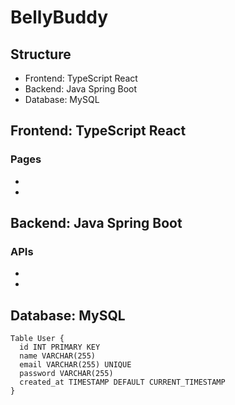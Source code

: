 # BellyBuddy

## Structure

- Frontend: TypeScript React
- Backend: Java Spring Boot
- Database: MySQL

## Frontend: TypeScript React

### Pages

-
-

## Backend: Java Spring Boot

### APIs

-
-

## Database: MySQL

```dbml
Table User {
  id INT PRIMARY KEY
  name VARCHAR(255)
  email VARCHAR(255) UNIQUE
  password VARCHAR(255)
  created_at TIMESTAMP DEFAULT CURRENT_TIMESTAMP
}
```
